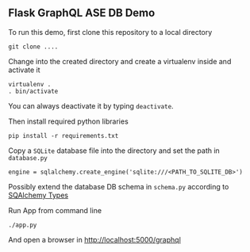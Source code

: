 ## Flask GraphQL ASE DB Demo

To run this demo, first clone this repository to a local directory

    git clone ....

Change into the created directory and create a virtualenv inside and activate it

    virtualenv .
    . bin/activate

You can always deactivate it by typing `deactivate`.

Then install required python libraries

    pip install -r requirements.txt

Copy a `SQLite` database file into the directory and set the path in `database.py`

    engine = sqlalchemy.create_engine('sqlite:///<PATH_TO_SQLITE_DB>')


Possibly extend the database DB schema in `schema.py` according to [SQAlchemy Types](http://docs.sqlalchemy.org/en/latest/core/type_basics.html)

Run App from command line

    ./app.py

And open a browser in [http://localhost:5000/graphql](http://localhost:5000/graphql)
